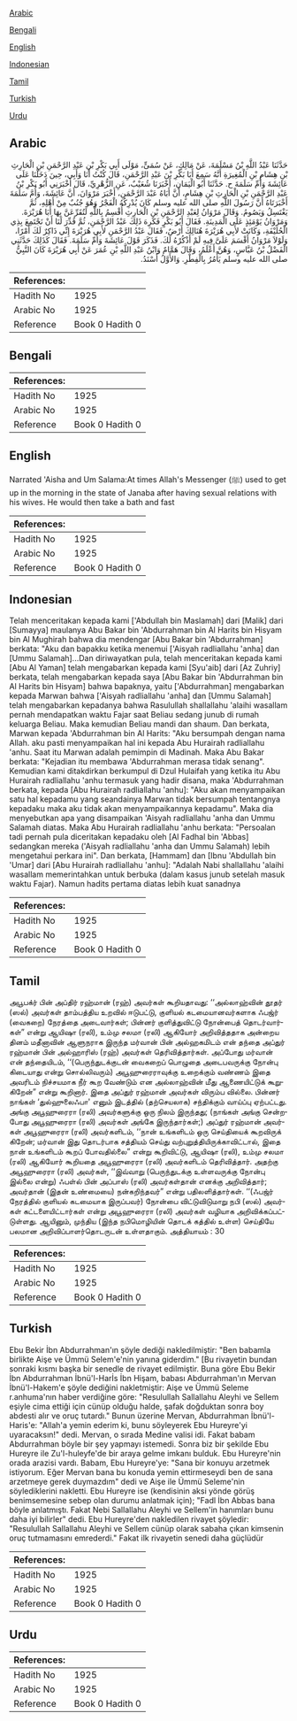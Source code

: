 [Arabic](#arabic)

[Bengali](#bengali)

[English](#english)

[Indonesian](#indonesian)

[Tamil](#tamil)

[Turkish](#turkish)

[Urdu](#urdu)

## Arabic


<div dir="rtl" lang="ar" style={{fontSize:'larger',backgroundColor:'#f8f9fa',padding:20}}>
حَدَّثَنَا عَبْدُ اللَّهِ بْنُ مَسْلَمَةَ، عَنْ مَالِكٍ، عَنْ سُمَىٍّ، مَوْلَى أَبِي بَكْرِ بْنِ عَبْدِ الرَّحْمَنِ بْنِ الْحَارِثِ بْنِ هِشَامِ بْنِ الْمُغِيرَةِ أَنَّهُ سَمِعَ أَبَا بَكْرِ بْنَ عَبْدِ الرَّحْمَنِ، قَالَ كُنْتُ أَنَا وَأَبِي، حِينَ دَخَلْنَا عَلَى عَائِشَةَ وَأُمِّ سَلَمَةَ ح‏.‏ حَدَّثَنَا أَبُو الْيَمَانِ، أَخْبَرَنَا شُعَيْبٌ، عَنِ الزُّهْرِيِّ، قَالَ أَخْبَرَنِي أَبُو بَكْرِ بْنُ عَبْدِ الرَّحْمَنِ بْنِ الْحَارِثِ بْنِ هِشَامٍ، أَنَّ أَبَاهُ عَبْدَ الرَّحْمَنِ، أَخْبَرَ مَرْوَانَ، أَنَّ عَائِشَةَ، وَأُمَّ سَلَمَةَ أَخْبَرَتَاهُ أَنَّ رَسُولَ اللَّهِ صلى الله عليه وسلم كَانَ يُدْرِكُهُ الْفَجْرُ وَهُوَ جُنُبٌ مِنْ أَهْلِهِ، ثُمَّ يَغْتَسِلُ وَيَصُومُ‏.‏ وَقَالَ مَرْوَانُ لِعَبْدِ الرَّحْمَنِ بْنِ الْحَارِثِ أُقْسِمُ بِاللَّهِ لَتُقَرِّعَنَّ بِهَا أَبَا هُرَيْرَةَ‏.‏ وَمَرْوَانُ يَوْمَئِذٍ عَلَى الْمَدِينَةِ‏.‏ فَقَالَ أَبُو بَكْرٍ فَكَرِهَ ذَلِكَ عَبْدُ الرَّحْمَنِ، ثُمَّ قُدِّرَ لَنَا أَنْ نَجْتَمِعَ بِذِي الْحُلَيْفَةِ، وَكَانَتْ لأَبِي هُرَيْرَةَ هُنَالِكَ أَرْضٌ، فَقَالَ عَبْدُ الرَّحْمَنِ لأَبِي هُرَيْرَةَ إِنِّي ذَاكِرٌ لَكَ أَمْرًا، وَلَوْلاَ مَرْوَانُ أَقْسَمَ عَلَىَّ فِيهِ لَمْ أَذْكُرْهُ لَكَ‏.‏ فَذَكَرَ قَوْلَ عَائِشَةَ وَأُمِّ سَلَمَةَ‏.‏ فَقَالَ كَذَلِكَ حَدَّثَنِي الْفَضْلُ بْنُ عَبَّاسٍ، وَهُنَّ أَعْلَمُ، وَقَالَ هَمَّامٌ وَابْنُ عَبْدِ اللَّهِ بْنِ عُمَرَ عَنْ أَبِي هُرَيْرَةَ كَانَ النَّبِيُّ صلى الله عليه وسلم يَأْمُرُ بِالْفِطْرِ‏.‏ وَالأَوَّلُ أَسْنَدُ‏.‏
</div>
<div style={{backgroundColor:'#f8f9fa',padding:20, marginBottom: 10}}><table> <thead> <tr> <th>References:</th> <th></th> </tr> </thead> <tbody><tr><td>Hadith No</td><td>1925</td></tr><tr><td>Arabic No</td><td>1925</td></tr><tr><td>Reference</td><td>Book 0 Hadith 0</td></tr></tbody></table></div>

## Bengali


<div dir="ltr" lang="bn" style={{fontSize:'larger',backgroundColor:'#f8f9fa',padding:20}}>

</div>
<div style={{backgroundColor:'#f8f9fa',padding:20, marginBottom: 10}}><table> <thead> <tr> <th>References:</th> <th></th> </tr> </thead> <tbody><tr><td>Hadith No</td><td>1925</td></tr><tr><td>Arabic No</td><td>1925</td></tr><tr><td>Reference</td><td>Book 0 Hadith 0</td></tr></tbody></table></div>

## English


<div dir="ltr" lang="en" style={{fontSize:'larger',backgroundColor:'#f8f9fa',padding:20}}>
Narrated 'Aisha and Um Salama:At times Allah's Messenger (ﷺ) used to get up in the morning in the state of Janaba after having sexual relations with his wives. He would then take a bath and fast
</div>
<div style={{backgroundColor:'#f8f9fa',padding:20, marginBottom: 10}}><table> <thead> <tr> <th>References:</th> <th></th> </tr> </thead> <tbody><tr><td>Hadith No</td><td>1925</td></tr><tr><td>Arabic No</td><td>1925</td></tr><tr><td>Reference</td><td>Book 0 Hadith 0</td></tr></tbody></table></div>

## Indonesian


<div dir="ltr" lang="id" style={{fontSize:'larger',backgroundColor:'#f8f9fa',padding:20}}>
Telah menceritakan kepada kami ['Abdullah bin Maslamah] dari [Malik] dari [Sumayya] maulanya Abu Bakar bin 'Abdurrahman bin Al Harits bin Hisyam bin Al Mughirah bahwa dia mendengar [Abu Bakar bin 'Abdurrahman] berkata: "Aku dan bapakku ketika menemui ['Aisyah radliallahu 'anha] dan [Ummu Salamah]...Dan diriwayatkan pula, telah menceritakan kepada kami [Abu Al Yaman] telah mengabarkan kepada kami [Syu'aib] dari [Az Zuhriy] berkata, telah mengabarkan kepada saya [Abu Bakar bin 'Abdurrahman bin Al Harits bin Hisyam] bahwa bapaknya, yaitu ['Abdurrahman] mengabarkan kepada Marwan bahwa ['Aisyah radliallahu 'anha] dan [Ummu Salamah] telah mengabarkan kepadanya bahwa Rasulullah shallallahu 'alaihi wasallam pernah mendapatkan waktu Fajar saat Beliau sedang junub di rumah keluarga Beliau. Maka kemudian Beliau mandi dan shaum. Dan berkata, Marwan kepada 'Abdurrahman bin Al Harits: "Aku bersumpah dengan nama Allah. aku pasti menyampaikan hal ini kepada Abu Hurairah radliallahu 'anhu. Saat itu Marwan adalah pemimpin di Madinah. Maka Abu Bakar berkata: "Kejadian itu membawa 'Abdurrahman merasa tidak senang". Kemudian kami ditakdirkan berkumpul di Dzul Hulaifah yang ketika itu Abu Hurairah radliallahu 'anhu termasuk yang hadir disana, maka 'Abdurrahman berkata, kepada [Abu Hurairah radliallahu 'anhu]: "Aku akan menyampaikan satu hal kepadamu yang seandainya Marwan tidak bersumpah tentangnya kepadaku maka aku tidak akan menyampaikannya kepadamu". Maka dia menyebutkan apa yang disampaikan 'Aisyah radliallahu 'anha dan Ummu Salamah diatas. Maka Abu Hurairah radliallahu 'anhu berkata: "Persoalan tadi pernah pula diceritakan kepadaku oleh [Al Fadhal bin 'Abbas] sedangkan mereka ('Aisyah radliallahu 'anha dan Ummu Salamah) lebih mengetahui perkara ini". Dan berkata, [Hammam] dan [Ibnu 'Abdullah bin 'Umar] dari [Abu Hurairah radliallahu 'anhu]: "Adalah Nabi shallallahu 'alaihi wasallam memerintahkan untuk berbuka (dalam kasus junub setelah masuk waktu Fajar). Namun hadits pertama diatas lebih kuat sanadnya
</div>
<div style={{backgroundColor:'#f8f9fa',padding:20, marginBottom: 10}}><table> <thead> <tr> <th>References:</th> <th></th> </tr> </thead> <tbody><tr><td>Hadith No</td><td>1925</td></tr><tr><td>Arabic No</td><td>1925</td></tr><tr><td>Reference</td><td>Book 0 Hadith 0</td></tr></tbody></table></div>

## Tamil


<div dir="ltr" lang="ta" style={{fontSize:'larger',backgroundColor:'#f8f9fa',padding:20}}>
அபூபக்ர் பின் அப்திர் ரஹ்மான் (ரஹ்) அவர்கள் கூறியதாவது: ‘‘அல்லாஹ்வின் தூதர் (ஸல்) அவர்கள் தாம்பத்திய உறவில் ஈடுபட்டு, குளியல் கடமையானவர்களாக ஃபஜ்ர் (வைகறை) நேரத்தை அடைவார்கள்; பின்னர் குளித்துவிட்டு நோன்பைத் தொடர்வார்கள்” என்று ஆயிஷா (ரலி), உம்மு சலமா (ரலி) ஆகியோர் அறிவித்ததாக அன்றைய தினம் மதீனாவின் ஆளுநராக இருந்த மர்வான் பின் அல்ஹகமிடம் என் தந்தை அப்துர் ரஹ்மான் பின் அல்ஹாரிஸ் (ரஹ்) அவர்கள் தெரிவித்தார்கள். அப்போது மர்வான் என் தந்தையிடம், ‘‘(பெருந்துடக்குடன் வைகறைப் பொழுதை அடைபவருக்கு நோன்பு கிடையாது என்று சொல்லிவரும்) அபூஹுரைராவுக்கு உறைக்கும் வண்ணம் இதை அவரிடம் நிச்சயமாக நீர் கூற வேண்டும் என அல்லாஹ்வின் மீது ஆணையிட்டுக் கூறுகிறேன்” என்று கூறினார். இதை அப்துர் ரஹ்மான் அவர்கள் விரும்ப வில்லை. பின்னர் நாங்கள் ‘துல்ஹுலைஃபா' எனும் இடத்தில் (தற்செயலாக) சந்திக்கும் வாய்ப்பு ஏற்பட்டது. அங்கு அபூஹுரைரா (ரலி) அவர்களுக்கு ஒரு நிலம் இருந்தது; (நாங்கள் அங்கு சென்றபோது அபூஹுரைரா (ரலி) அவர்கள் அங்கே இருந்தார்கள்;) அப்துர் ரஹ்மான் அவர்கள் அபூஹுரைரா (ரலி) அவர்களிடம், ‘‘நான் உங்களிடம் ஒரு செய்தியைக் கூறவிருக் கிறேன்; மர்வான் இது தொடர்பாக சத்தியம் செய்து வற்புறுத்தியிருக்காவிட்டால், இதை நான் உங்களிடம் கூறப் போவதில்லை” என்று கூறிவிட்டு, ஆயிஷா (ரலி), உம்மு சலமா (ரலி) ஆகியோர் கூறியதை அபூஹுரைரா (ரலி) அவர்களிடம் தெரிவித்தார். அதற்கு அபூஹுரைரா (ரலி) அவர்கள், ‘‘இவ்வாறு (பெருந்துடக்கு உள்ளவருக்கு நோன்பு இல்லை என்று) ஃபள்ல் பின் அப்பாஸ் (ரலி) அவர்கள்தான் எனக்கு அறிவித்தார்; அவர்தான் (இதன் உண்மையை) நன்கறிந்தவர்” என்று பதிலளித்தார்கள். ‘‘(ஃபஜ்ர் நேரத்தில் குளியல் கடமையாக இருப்பவர்) நோன்பை விட்டுவிடுமாறு நபி (ஸல்) அவர்கள் கட்டளையிட்டார்கள் என்று அபூஹுரைரா (ரலி) அவர்கள் வழியாக அறிவிக்கப்பட்டுள்ளது. ஆயினும், முந்திய (இந்த நபிமொழியின் தொடக் கத்தில் உள்ள) செய்தியே பலமான அறிவிப்பாளர்தொடருடன் உள்ளதாகும். அத்தியாயம் : 30
</div>
<div style={{backgroundColor:'#f8f9fa',padding:20, marginBottom: 10}}><table> <thead> <tr> <th>References:</th> <th></th> </tr> </thead> <tbody><tr><td>Hadith No</td><td>1925</td></tr><tr><td>Arabic No</td><td>1925</td></tr><tr><td>Reference</td><td>Book 0 Hadith 0</td></tr></tbody></table></div>

## Turkish


<div dir="ltr" lang="tr" style={{fontSize:'larger',backgroundColor:'#f8f9fa',padding:20}}>
Ebu Bekir İbn Abdurrahman'ın şöyle dediği nakledilmiştir: "Ben babamla birlikte Aişe ve Ümmü Selem'e'nin yanına giderdim." [Bu rivayetin bundan sonraki kısmı başka bir senedle de rivayet edilmiştir. Buna göre Ebu Bekir İbn Abdurrahman İbnü'l-Harİs İbn Hişam, babası Abdurrahman'ın Mervan İbnü'l-Hakem'e şöyle dediğini nakletmiştir: Aişe ve Ümmü Seleme r.anhuma'nın haber verdiğine göre: "Resulullah Sallallahu Aleyhi ve Sellem eşiyle cima ettiği için cünüp olduğu halde, şafak doğduktan sonra boy abdesti alır ve oruç tutardı." Bunun üzerine Mervan, Abdurrahman İbnü'l-Haris'e: "Allah'a yemin ederim ki, bunu söyleyerek Ebu Hureyre'yi uyaracaksın!" dedi. Mervan, o sırada Medine valisi idi. Fakat babam Abdurrahman böyle bir şey yapmayı istemedi. Sonra biz bir şekilde Ebu Hureyre ile Zu'l-huleyfe'de bir araya gelme imkanı bulduk. Ebu Hureyre'nin orada arazisi vardı. Babam, Ebu Hureyre'ye: "Sana bir konuyu arzetmek istiyorum. Eğer Mervan bana bu konuda yemin ettirmeseydi ben de sana arzetmeye gerek duymazdım" dedi ve Aişe ile Ümmü Seleme'nin söylediklerini nakletti. Ebu Hureyre ise (kendisinin aksi yönde görüş benimsemesine sebep olan durumu anlatmak için); "Fadl İbn Abbas bana böyle anlatmıştı. Fakat Nebi Sallallahu Aleyhi ve Sellem'in hanımları bunu daha iyi bilirler" dedi. Ebu Hureyre'den nakledilen rivayet şöyledir: "Resulullah Sallallahu Aleyhi ve Sellem cünüp olarak sabaha çıkan kimsenin oruç tutmamasını emrederdi." Fakat ilk rivayetin senedi daha güçlüdür
</div>
<div style={{backgroundColor:'#f8f9fa',padding:20, marginBottom: 10}}><table> <thead> <tr> <th>References:</th> <th></th> </tr> </thead> <tbody><tr><td>Hadith No</td><td>1925</td></tr><tr><td>Arabic No</td><td>1925</td></tr><tr><td>Reference</td><td>Book 0 Hadith 0</td></tr></tbody></table></div>

## Urdu


<div dir="rtl" lang="ur" style={{fontSize:'larger',backgroundColor:'#f8f9fa',padding:20}}>

</div>
<div style={{backgroundColor:'#f8f9fa',padding:20, marginBottom: 10}}><table> <thead> <tr> <th>References:</th> <th></th> </tr> </thead> <tbody><tr><td>Hadith No</td><td>1925</td></tr><tr><td>Arabic No</td><td>1925</td></tr><tr><td>Reference</td><td>Book 0 Hadith 0</td></tr></tbody></table></div>